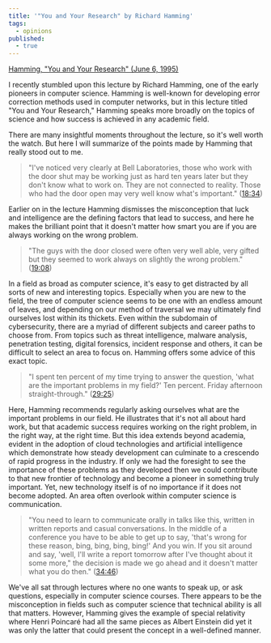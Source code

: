 ```yaml
---
title: '"You and Your Research" by Richard Hamming'
tags:
  - opinions
published: 
  - true
---
```

  
[Hamming, "You and Your Research" (June 6, 1995)][youtube-link]

I recently stumbled upon this lecture by Richard Hamming, one of the early pioneers in computer science.  Hamming is well-known for developing error correction methods used in computer networks, but in this lecture titled "You and Your Research," Hamming speaks more broadly on the topics of science and how success is achieved in any academic field.

There are many insightful moments throughout the lecture, so it's well worth the watch.  But here I will summarize of the points made by Hamming that really stood out to me.

> "I've noticed very clearly at Bell Laboratories, those who work with the door shut may be working just as hard ten years later but they don't know what to work on.  They are not connected to reality.  Those who had the door open may very well know what's important." ([18:34][timestamp-18:34])

Earlier on in the lecture Hamming dismisses the misconception that luck and intelligence are the defining factors that lead to success, and here he makes the brilliant point that it doesn't matter how smart you are if you are always working on the wrong problem.

> "The guys with the door closed were often very well able, very gifted but they seemed to work always on slightly the wrong problem." ([19:08][timestamp-19:08])

In a field as broad as computer science, it's easy to get distracted by all sorts of new and interesting topics. Especially when you are new to the field, the tree of computer science seems to be one with an endless amount of leaves, and depending on our method of traversal we may ultimately find ourselves lost within its thickets.  Even within the subdomain of cybersecurity, there are a myriad of different subjects and career paths to choose from.  From topics such as threat intelligence, malware analysis, penetration testing, digital forensics, incident response and others, it can be difficult to select an area to focus on.  Hamming offers some advice of this exact topic.

> "I spent ten percent of my time trying to answer the question, 'what are the important problems in my field?' Ten percent.  Friday afternoon straight-through." ([29:25][timestamp-29:25])

Here, Hamming recommends regularly asking ourselves what are the important problems in our field.  He illustrates that it's not all about hard work, but that academic success requires working on the right problem, in the right way, at the right time.  But this idea extends beyond academia, evident in the adoption of cloud technologies and artificial intelligence which demonstrate how steady development can culminate to a crescendo of rapid progress in the industry.  If only we had the foresight to see the importance of these problems as they developed then we could contribute to that new frontier of technology and become a pioneer in something truly important.  Yet, new technology itself is of no importance if it does not become adopted.  An area often overlook within computer science is communication. 

> "You need to learn to communicate orally in talks like this, written in written reports and casual conversations.  In the middle of a conference you have to be able to get up to say, 'that's wrong for these reason, bing, bing, bing, bing!' And you win.  If you sit around and say, 'well, I'll write a report tomorrow after I've thought about it some more," the decision is made we go ahead and it doesn't matter what you do then." ([34:46][timestamp-34:46])

We've all sat through lectures where no one wants to speak up, or ask questions, especially in computer science courses.  There appears to be the misconception in fields such as computer science that technical ability is all that matters.  However, Hamming gives the example of special relativity where Henri Poincaré had all the same pieces as Albert Einstein did yet it was only the latter that could present the concept in a well-defined manner.  

[youtube-link]: https://youtu.be/a1zDuOPkMSw?si=MIUeGof8ki9bOfHL 
[timestamp-18:34]: https://youtu.be/a1zDuOPkMSw?si=ipuznsmSb3mAYryv&t=1114
[timestamp-19:08]: https://youtu.be/a1zDuOPkMSw?si=Lr7OZQhkhXRRsKmO&t=1148
[timestamp-29:25]: https://youtu.be/a1zDuOPkMSw?si=eIJHCqG_jYlltTzr&t=1765
[timestamp-34:46]: https://youtu.be/a1zDuOPkMSw?si=_TJUplx7NZ9WVNsh&t=2086